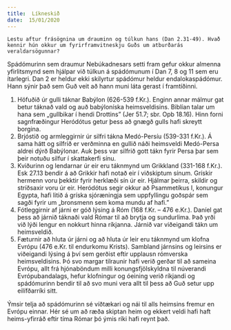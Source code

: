 ```yaml
---
title:  Líkneskið
date:  15/01/2020
---
```


`Lestu aftur frásögnina um drauminn og túlkun hans (Dan 2.31-49). Hvað kennir hún okkur um fyrirframvitneskju Guðs um atburðarás veraldarsögunnar?`

Spádómurinn sem draumur Nebúkadnesars setti fram gefur okkur almenna yfirlitsmynd sem hjálpar við túlkun á spádómunum í Dan 7, 8 og 11 sem eru ítarlegri. Dan 2 er heldur ekki skilyrtur spádómur heldur endalokaspádómur. Hann sýnir það sem Guð veit að hann muni láta gerast í framtíðinni.

1. Höfuðið úr gulli táknar Babýlon (626-539 f.Kr.). Enginn annar málmur gat betur táknað vald og auð babýloníska heimsveldisins. Biblían talar um hana sem „gullbikar í hendi Drottins” (Jer 51.7; sbr. Opb 18.16). Hinn forni sagnfræðingur Heródótus getur þess að gnægð gulls hafi skreytt borgina.
2. Brjóstið og armleggirnir úr silfri tákna Medó-Persíu (539-331 f.Kr.). Á sama hátt og silfrið er verðminna en gullið náði heimsveldi Medó-Persa aldrei dýrð Babýlonar. Auk þess var silfrið gott tákn fyrir Persa þar sem þeir notuðu silfur í skattakerfi sínu.
3. Kviðurinn og lendarnar úr eir eru táknmynd um Grikkland (331-168 f.Kr.). Esk 27.13 bendir á að Grikkir hafi notað eir í viðskiptum sínum. Grískir hermenn voru þekktir fyrir herklæði sín úr eir. Hjálmar þeirra, skildir og stríðsaxir voru úr eir. Heródótus segir okkur að Psammetíkus I, konungur Egypta, hafi litið á gríska sjóræningja sem uppfyllingu goðspár sem sagði fyrir um „bronsmenn sem koma mundu af hafi.”
4. Fótleggirnir af járni er góð lýsing á Róm (168 f.Kr. – 476 e.Kr.). Daníel gat þess að járnið táknaði vald Rómar til að brytja og sundurlima. Það yrði við lýði lengur en nokkurt hinna ríkjanna. Járnið var viðeigandi tákn um heimsveldið.
5. Fæturnir að hluta úr járni og að hluta úr leir eru táknmynd um klofna Evrópu (476 e.Kr. til endurkomu Krists). Sambland járnsins og leirsins er viðeigandi lýsing á því sem gerðist eftir upplausn rómverska heimsveldisins. Þó svo margar tilraunir hafi verið gerðar til að sameina Evrópu, allt frá hjónaböndum milli konungsfjölskyldna til núverandi Evrópubandalags, hefur klofningur og óeining verið ríkjandi og spádómurinn bendir til að svo muni vera allt til þess að Guð setur upp eilífðarríki sitt.

Ýmsir telja að spádómurinn sé víðtækari og nái til alls heimsins fremur en Evrópu einnar. Hér sé um að ræða skiptan heim og ekkert veldi hafi haft heims-yfirráð eftir tíma Rómar þó ýmis ríki hafi reynt það.